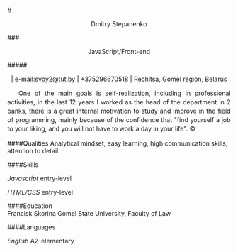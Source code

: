 #<p align = center>Dmitry Stepanenko</p>
###<p align = center>JavaScript/Front-end</p>  

#####<p align = center> | e-mail:svoy2@tut.by |  +375296670518 |  Rechitsa, Gomel region, Belarus</p> 

<p style = "text-indent: 25px; line-height: 20px;" align = justify>One of the main goals is self-realization, including in professional activities, in the last 12 years I worked as the head of the department in 2 banks, there is a great internal motivation to study and improve in the field of programming, mainly because of the confidence that "find yourself a job to your liking, and you will not have to work a day in your life". ©
        

####Qualities
Analytical mindset, easy learning, high communication skills, attention to detail.

####Skills 

*Javascript* entry-level

*HTML/CSS* entry-level


####Education   
Francisk Skorina Gomel State University, Faculty of Law

####Languages

*English*  А2-elementary
